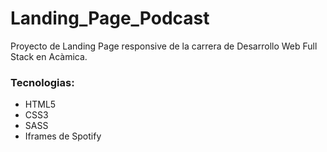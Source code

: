 # Landing_Page_Podcast
Proyecto de Landing Page responsive de la carrera de Desarrollo Web Full Stack en Acàmica.
### Tecnologias:
- HTML5
- CSS3
- SASS
- Iframes de Spotify

